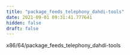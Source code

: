 ```yaml
---
title: "package_feeds_telephony_dahdi-tools"
date: 2021-09-01 09:31:41.777641
hidden: false
draft: false
---
```


x86/64/package_feeds_telephony_dahdi-tools


